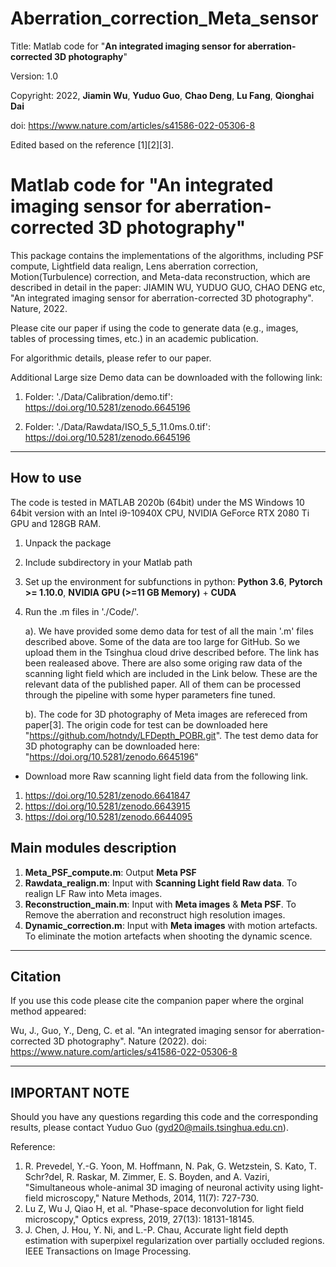 # Aberration_correction_Meta_sensor
Title:      Matlab code for "**An integrated imaging sensor for aberration-corrected 3D photography**"

Version:    1.0 

Copyright:  2022, **Jiamin Wu**, **Yuduo Guo**, **Chao Deng**,  **Lu Fang**, **Qionghai Dai**

doi:         https://www.nature.com/articles/s41586-022-05306-8

Edited based on the reference [1][2][3].

Matlab code for "An integrated imaging sensor for aberration-corrected 3D photography"
==========================================================

This package contains the implementations of the algorithms, including PSF compute, Lightfield data realign, Lens aberration correction, Motion(Turbulence) correction, and Meta-data reconstruction, which are described in detail in the paper: 
JIAMIN WU, YUDUO GUO, CHAO DENG etc, "An integrated imaging sensor for aberration-corrected 3D photography". Nature, 2022.

Please cite our paper if using the code to generate data (e.g., images, tables of processing times, etc.) in an academic publication.

For algorithmic details, please refer to our paper.

Additional Large size Demo data can be downloaded with the following link:
1. Folder: './Data/Calibration/demo.tif':
https://doi.org/10.5281/zenodo.6645196
   
2. Folder: './Data/Rawdata/ISO_5_5_11.0ms.0.tif':
https://doi.org/10.5281/zenodo.6645196
----------------
How to use
----------------
The code is tested in MATLAB 2020b (64bit) under the MS Windows 10 64bit version with an Intel i9-10940X CPU, NVIDIA GeForce RTX 2080 Ti GPU and 128GB RAM.

1. Unpack the package
2. Include subdirectory in your Matlab path
3. Set up the environment for subfunctions in python: **Python 3.6**, **Pytorch >= 1.10.0**, **NVIDIA GPU (>=11 GB Memory)** + **CUDA**
4. Run the .m files in './Code/'.
    
 
   a). We have provided some demo data for test of all the main '.m' files described above. Some of the data are too large for GitHub. So we upload them in the Tsinghua cloud drive described before. The link has been realeased above. There are also some origing raw data of the scanning light field which are included in the Link below. These are the relevant data of the published paper. All of them can be processed through the pipeline with some hyper parameters fine tuned.
  
   b). The code for 3D photography of Meta images are refereced from paper[3]. The origin code for test can be downloaded here "https://github.com/hotndy/LFDepth_POBR.git". The test demo data for 3D photography can be downloaded here: "https://doi.org/10.5281/zenodo.6645196"

* Download more Raw scanning light field data from the following link.
1. https://doi.org/10.5281/zenodo.6641847
2. https://doi.org/10.5281/zenodo.6643915
3. https://doi.org/10.5281/zenodo.6644095

Main modules description
----------------
1. **Meta_PSF_compute.m**: Output **Meta PSF**
2. **Rawdata_realign.m**: Input with **Scanning Light field Raw data**. To realign LF Raw into Meta images.
3. **Reconstruction_main.m**: Input with **Meta images** & **Meta PSF**. To Remove the aberration and reconstruct high resolution images.
4. **Dynamic_correction.m**: Input with **Meta images** with motion artefacts. To eliminate the motion artefacts when shooting the dynamic scence.

----------------
Citation 
---------------- 
If you use this code please cite the companion paper where the orginal method appeared:

Wu, J., Guo, Y., Deng, C. et al. "An integrated imaging sensor for aberration-corrected 3D photography". Nature (2022). 
doi: https://www.nature.com/articles/s41586-022-05306-8


----------------
IMPORTANT NOTE 
---------------- 
Should you have any questions regarding this code and the corresponding results, please contact Yuduo Guo (gyd20@mails.tsinghua.edu.cn).

Reference:
1.  R. Prevedel, Y.-G. Yoon, M. Hoffmann, N. Pak, G. Wetzstein, S. Kato, T. Schr?del, R. Raskar, M. Zimmer, E. S. Boyden, and A. Vaziri, 
     "Simultaneous whole-animal 3D imaging of neuronal activity using light-field microscopy," Nature Methods, 2014, 11(7): 727-730.
2.  Lu Z, Wu J, Qiao H, et al. "Phase-space deconvolution for light field microscopy," Optics express, 2019, 27(13): 18131-18145.
3.  J. Chen, J. Hou, Y. Ni, and  L.-P. Chau, Accurate light field depth estimation with superpixel regularization over partially occluded regions. IEEE Transactions on Image Processing.


